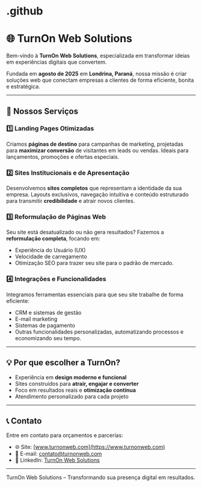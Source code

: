 # .github
# 🌐 TurnOn Web Solutions

Bem-vindo à **TurnOn Web Solutions**, especializada em transformar ideias em experiências digitais que convertem.  

Fundada em **agosto de 2025** em **Londrina, Paraná**, nossa missão é criar soluções web que conectam empresas a clientes de forma eficiente, bonita e estratégica.

---

## 🚀 Nossos Serviços

### 1️⃣ Landing Pages Otimizadas
Criamos **páginas de destino** para campanhas de marketing, projetadas para **maximizar conversão** de visitantes em leads ou vendas. Ideais para lançamentos, promoções e ofertas especiais.

### 2️⃣ Sites Institucionais e de Apresentação
Desenvolvemos **sites completos** que representam a identidade da sua empresa. Layouts exclusivos, navegação intuitiva e conteúdo estruturado para transmitir **credibilidade** e atrair novos clientes.

### 3️⃣ Reformulação de Páginas Web
Seu site está desatualizado ou não gera resultados? Fazemos a **reformulação completa**, focando em:
- Experiência do Usuário (UX)
- Velocidade de carregamento
- Otimização SEO
para trazer seu site para o padrão de mercado.

### 4️⃣ Integrações e Funcionalidades
Integramos ferramentas essenciais para que seu site trabalhe de forma eficiente:
- CRM e sistemas de gestão
- E-mail marketing
- Sistemas de pagamento
- Outras funcionalidades personalizadas, automatizando processos e economizando seu tempo.

---

## 💡 Por que escolher a TurnOn?
- Experiência em **design moderno e funcional**
- Sites construídos para **atrair, engajar e converter**
- Foco em resultados reais e **otimização contínua**
- Atendimento personalizado para cada projeto

---

## 📞 Contato
Entre em contato para orçamentos e parcerias:

- 🌐 Site: [www.turnonweb.com](https://www.turnonweb.com)  
- 📧 E-mail: contato@turnonweb.com  
- 🔗 LinkedIn: [TurnOn Web Solutions](https://www.linkedin.com)  

---

TurnOn Web Solutions – Transformando sua presença digital em resultados.

